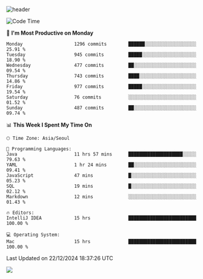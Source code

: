 ![header](https://capsule-render.vercel.app/api?type=Egg&color=timeAuto&height=300&section=header&text=PoPo&fontSize=90&animation=fadeIn)

  <!--START_SECTION:waka-->
![Code Time](http://img.shields.io/badge/Code%20Time-2%2C253%20hrs%2021%20mins-blue)

📅 **I'm Most Productive on Monday** 

```text
Monday                   1296 commits        ██████░░░░░░░░░░░░░░░░░░░   25.91 % 
Tuesday                  945 commits         █████░░░░░░░░░░░░░░░░░░░░   18.90 % 
Wednesday                477 commits         ██░░░░░░░░░░░░░░░░░░░░░░░   09.54 % 
Thursday                 743 commits         ████░░░░░░░░░░░░░░░░░░░░░   14.86 % 
Friday                   977 commits         █████░░░░░░░░░░░░░░░░░░░░   19.54 % 
Saturday                 76 commits          ░░░░░░░░░░░░░░░░░░░░░░░░░   01.52 % 
Sunday                   487 commits         ██░░░░░░░░░░░░░░░░░░░░░░░   09.74 % 
```


📊 **This Week I Spent My Time On** 

```text
🕑︎ Time Zone: Asia/Seoul

💬 Programming Languages: 
Java                     11 hrs 57 mins      ████████████████████░░░░░   79.63 % 
YAML                     1 hr 24 mins        ██░░░░░░░░░░░░░░░░░░░░░░░   09.41 % 
JavaScript               47 mins             █░░░░░░░░░░░░░░░░░░░░░░░░   05.23 % 
SQL                      19 mins             █░░░░░░░░░░░░░░░░░░░░░░░░   02.12 % 
Markdown                 12 mins             ░░░░░░░░░░░░░░░░░░░░░░░░░   01.43 % 

🔥 Editors: 
IntelliJ IDEA            15 hrs              █████████████████████████   100.00 % 

💻 Operating System: 
Mac                      15 hrs              █████████████████████████   100.00 % 
```


 Last Updated on 22/12/2024 18:37:26 UTC
<!--END_SECTION:waka-->



<img src="https://capsule-render.vercel.app/api?type=Egg&color=timeAuto&height=300&section=footer&text=PoPo&fontSize=90&animation=fadeIn&reversal=true" />
